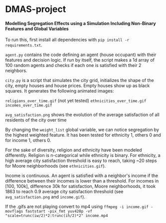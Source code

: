 # DMAS-project
#### Modelling Segregation Effects using a Simulation Including Non-Binary Features and Global Variables


To run this, first install all dependencies with `pip install -r requirements.txt`.

`agent.py` contains the code defining an agent (house occupant) with their features and decision logic. If run by itself, the script makes a 1d array of 100 random agents and checks if each one is satisfied with their 2 neighbors.

`city.py` is a script that simulates the city grid, initializes the shape of the city, empty houses and house prices. Empty houses show up as black squares. It generates the following animated images:

`religions_over_time.gif` (not yet tested)
`ethnicities_over_time.gif`
`incomes_over_time.gif`

`avg_satisfaction.png` shows the evolution of the average satisfaction of all residents of the city over time

By changing the `weight_list` global variable, we can notice segregation by the highest weighted feature. It has been tested for ethnicity 1, others 0 and for income 1, others 0.

For the sake of diversity, religion and ethnicity have been modeled differently. Religion is n-categorical while ethnicity is binary. For ethnicity, a high average city satisfaction threshold is easy to reach, taking ~20 steps for Moore neighborhoods (see `ethnicities.gif`).

Income is continuous. An agent is satisfied with a neighbor's income if the difference between their incomes is lower than a threshold. For incomes in [100, 100k], difference 30k for satisfaction, Moore neighborhoods, it took 1863 to reach 0.9 average city satisfaction threshold (see `avg_satisfaction.png` and `income.gif`).

If the .gifs are not playing convert to mp4 using `ffmpeg -i income.gif -movflags faststart -pix_fmt yuv420p -vf "scale=trunc(iw/2)*2:trunc(ih/2)*2" income.mp4
`